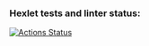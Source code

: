 ### Hexlet tests and linter status:
[![Actions Status](https://github.com/Persimmonboy/python-project-50/workflows/hexlet-check/badge.svg)](https://github.com/Persimmonboy/python-project-50/actions)